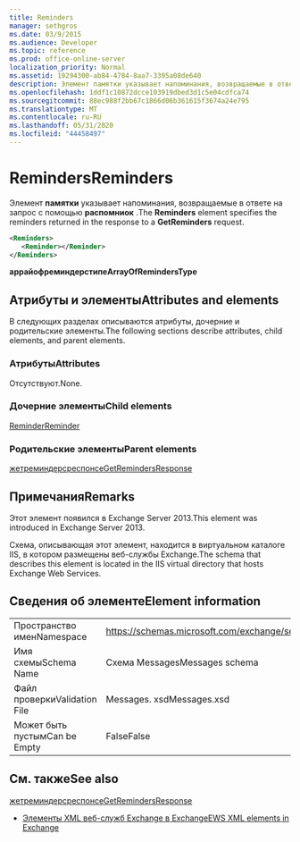 ```yaml
---
title: Reminders
manager: sethgros
ms.date: 03/9/2015
ms.audience: Developer
ms.topic: reference
ms.prod: office-online-server
localization_priority: Normal
ms.assetid: 19294300-ab84-4784-8aa7-3395a08de640
description: Элемент памятки указывает напоминания, возвращаемые в ответе на запрос с помощью распомниок.
ms.openlocfilehash: 1ddf1c10872dcce103919dbed3d1c5e04cdfca74
ms.sourcegitcommit: 88ec988f2bb67c1866d06b361615f3674a24e795
ms.translationtype: MT
ms.contentlocale: ru-RU
ms.lasthandoff: 05/31/2020
ms.locfileid: "44458497"
---
```

# <a name="reminders"></a><span data-ttu-id="0c116-103">Reminders</span><span class="sxs-lookup"><span data-stu-id="0c116-103">Reminders</span></span>

<span data-ttu-id="0c116-104">Элемент **памятки** указывает напоминания, возвращаемые в ответе на запрос с помощью **распомниок** .</span><span class="sxs-lookup"><span data-stu-id="0c116-104">The **Reminders** element specifies the reminders returned in the response to a **GetReminders** request.</span></span> 
  
```XML
<Reminders>
   <Reminder></Reminder>
</Reminders>
```

 <span data-ttu-id="0c116-105">**аррайофреминдерстипе**</span><span class="sxs-lookup"><span data-stu-id="0c116-105">**ArrayOfRemindersType**</span></span>
## <a name="attributes-and-elements"></a><span data-ttu-id="0c116-106">Атрибуты и элементы</span><span class="sxs-lookup"><span data-stu-id="0c116-106">Attributes and elements</span></span>

<span data-ttu-id="0c116-107">В следующих разделах описываются атрибуты, дочерние и родительские элементы.</span><span class="sxs-lookup"><span data-stu-id="0c116-107">The following sections describe attributes, child elements, and parent elements.</span></span>
  
### <a name="attributes"></a><span data-ttu-id="0c116-108">Атрибуты</span><span class="sxs-lookup"><span data-stu-id="0c116-108">Attributes</span></span>

<span data-ttu-id="0c116-109">Отсутствуют.</span><span class="sxs-lookup"><span data-stu-id="0c116-109">None.</span></span>
  
### <a name="child-elements"></a><span data-ttu-id="0c116-110">Дочерние элементы</span><span class="sxs-lookup"><span data-stu-id="0c116-110">Child elements</span></span>

[<span data-ttu-id="0c116-111">Reminder</span><span class="sxs-lookup"><span data-stu-id="0c116-111">Reminder</span></span>](reminder.md)
  
### <a name="parent-elements"></a><span data-ttu-id="0c116-112">Родительские элементы</span><span class="sxs-lookup"><span data-stu-id="0c116-112">Parent elements</span></span>

[<span data-ttu-id="0c116-113">жетреминдерсреспонсе</span><span class="sxs-lookup"><span data-stu-id="0c116-113">GetRemindersResponse</span></span>](getremindersresponse.md)
  
## <a name="remarks"></a><span data-ttu-id="0c116-114">Примечания</span><span class="sxs-lookup"><span data-stu-id="0c116-114">Remarks</span></span>

<span data-ttu-id="0c116-115">Этот элемент появился в Exchange Server 2013.</span><span class="sxs-lookup"><span data-stu-id="0c116-115">This element was introduced in Exchange Server 2013.</span></span>
  
<span data-ttu-id="0c116-116">Схема, описывающая этот элемент, находится в виртуальном каталоге IIS, в котором размещены веб-службы Exchange.</span><span class="sxs-lookup"><span data-stu-id="0c116-116">The schema that describes this element is located in the IIS virtual directory that hosts Exchange Web Services.</span></span>
  
## <a name="element-information"></a><span data-ttu-id="0c116-117">Сведения об элементе</span><span class="sxs-lookup"><span data-stu-id="0c116-117">Element information</span></span>

|||
|:-----|:-----|
|<span data-ttu-id="0c116-118">Пространство имен</span><span class="sxs-lookup"><span data-stu-id="0c116-118">Namespace</span></span>  <br/> |https://schemas.microsoft.com/exchange/services/2006/messages  <br/> |
|<span data-ttu-id="0c116-119">Имя схемы</span><span class="sxs-lookup"><span data-stu-id="0c116-119">Schema Name</span></span>  <br/> |<span data-ttu-id="0c116-120">Схема Messages</span><span class="sxs-lookup"><span data-stu-id="0c116-120">Messages schema</span></span>  <br/> |
|<span data-ttu-id="0c116-121">Файл проверки</span><span class="sxs-lookup"><span data-stu-id="0c116-121">Validation File</span></span>  <br/> |<span data-ttu-id="0c116-122">Messages. xsd</span><span class="sxs-lookup"><span data-stu-id="0c116-122">Messages.xsd</span></span>  <br/> |
|<span data-ttu-id="0c116-123">Может быть пустым</span><span class="sxs-lookup"><span data-stu-id="0c116-123">Can be Empty</span></span>  <br/> |<span data-ttu-id="0c116-124">False</span><span class="sxs-lookup"><span data-stu-id="0c116-124">False</span></span>  <br/> |
   
## <a name="see-also"></a><span data-ttu-id="0c116-125">См. также</span><span class="sxs-lookup"><span data-stu-id="0c116-125">See also</span></span>



[<span data-ttu-id="0c116-126">жетреминдерсреспонсе</span><span class="sxs-lookup"><span data-stu-id="0c116-126">GetRemindersResponse</span></span>](getremindersresponse.md)


- [<span data-ttu-id="0c116-127">Элементы XML веб-служб Exchange в Exchange</span><span class="sxs-lookup"><span data-stu-id="0c116-127">EWS XML elements in Exchange</span></span>](ews-xml-elements-in-exchange.md)

